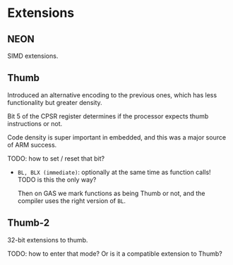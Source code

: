 # Extensions

## NEON

SIMD extensions.

## Thumb

Introduced an alternative encoding to the previous ones, which has less functionality but greater density.

Bit 5 of the CPSR register determines if the processor expects thumb instructions or not.

Code density is super important in embedded, and this was a major source of ARM success.

TODO: how to set / reset that bit?

-   `BL, BLX (immediate)`: optionally at the same time as function calls! TODO is this the only way?

    Then on GAS we mark functions as being Thumb or not, and the compiler uses the right version of `BL`.

## Thumb-2

32-bit extensions to thumb.

TODO: how to enter that mode? Or is it a compatible extension to Thumb?
